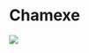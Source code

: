 # Chamexe
<a align="center" width="500px" href = "https://imgflip.com/gif/59p5ys"> <img src="https://imgflip.com/gif/59p5ys" /></a>
